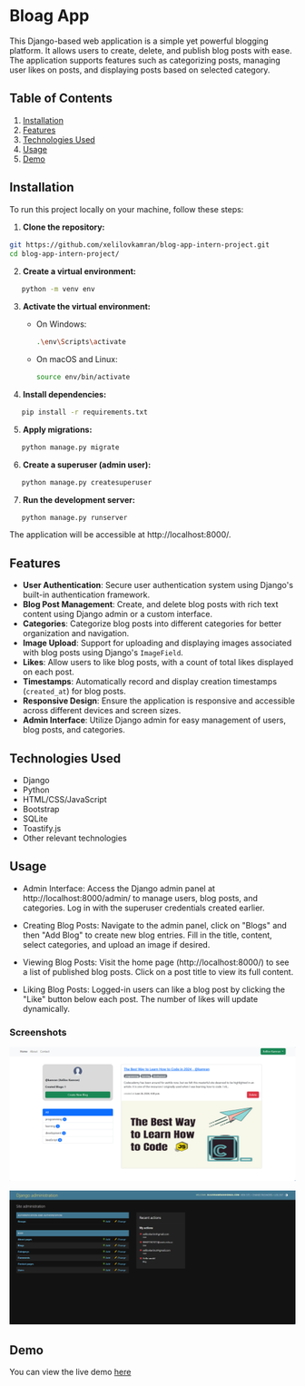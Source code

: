 # Bloag App

This Django-based web application is a simple yet powerful blogging platform. It allows users to create, delete, and publish blog posts with ease. The application supports features such as categorizing posts, managing user likes on posts, and displaying posts based on selected category.

## Table of Contents

1. [Installation](#installation)
2. [Features](#features)
3. [Technologies Used](#technologies-used)
4. [Usage](#usage)
5. [Demo](#demo)

## Installation

To run this project locally on your machine, follow these steps:

1. **Clone the repository:**

```bash
git https://github.com/xelilovkamran/blog-app-intern-project.git
cd blog-app-intern-project/
```

2. **Create a virtual environment:**

```bash
   python -m venv env
```

3. **Activate the virtual environment:**

    - On Windows:

        ```bash
        .\env\Scripts\activate
        ```

    - On macOS and Linux:

        ```bash
        source env/bin/activate
        ```

4. **Install dependencies:**

```bash
   pip install -r requirements.txt
```

5. **Apply migrations:**

```bash
   python manage.py migrate
```

6. **Create a superuser (admin user):**

```bash
   python manage.py createsuperuser
```

7. **Run the development server:**

```bash
   python manage.py runserver
```

The application will be accessible at http://localhost:8000/.

## Features

-   **User Authentication**: Secure user authentication system using Django's built-in authentication framework.
-   **Blog Post Management**: Create, and delete blog posts with rich text content using Django admin or a custom interface.
-   **Categories**: Categorize blog posts into different categories for better organization and navigation.
-   **Image Upload**: Support for uploading and displaying images associated with blog posts using Django's `ImageField`.
-   **Likes**: Allow users to like blog posts, with a count of total likes displayed on each post.
-   **Timestamps**: Automatically record and display creation timestamps (`created_at`) for blog posts.
-   **Responsive Design**: Ensure the application is responsive and accessible across different devices and screen sizes.
-   **Admin Interface**: Utilize Django admin for easy management of users, blog posts, and categories.

## Technologies Used

-   Django
-   Python
-   HTML/CSS/JavaScript
-   Bootstrap
-   SQLite
-   Toastify.js
-   Other relevant technologies

## Usage

-   Admin Interface: Access the Django admin panel at http://localhost:8000/admin/ to manage users, blog posts, and categories. Log in with the superuser credentials created earlier.

-   Creating Blog Posts: Navigate to the admin panel, click on "Blogs" and then "Add Blog" to create new blog entries. Fill in the title, content, select categories, and upload an image if desired.

-   Viewing Blog Posts: Visit the home page (http://localhost:8000/) to see a list of published blog posts. Click on a post title to view its full content.

-   Liking Blog Posts: Logged-in users can like a blog post by clicking the "Like" button below each post. The number of likes will update dynamically.

### Screenshots

![Home Page](static/img/home.png)

![Admin Page](static/img/admin.png)

## Demo

You can view the live demo [here](https://kamran00.pythonanywhere.com/)
